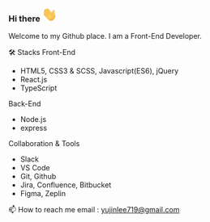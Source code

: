 ### Hi there <img src="https://raw.githubusercontent.com/reasonjeans/reasonjeans/main/wave.gif" width="30">
Welcome to my Github place. I am a Front-End Developer.


🛠 Stacks
Front-End
- HTML5, CSS3 & SCSS, Javascript(ES6), jQuery
- React.js
- TypeScript

Back-End
- Node.js
- express

Collaboration & Tools
- Slack
- VS Code
- Git, Github
- Jira, Confluence, Bitbucket
- Figma, Zeplin


📫 How to reach me
email : yujinlee719@gmail.com
